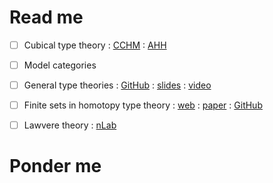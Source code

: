 # Read me

- [ ] Cubical type theory
      : [CCHM](https://drops.dagstuhl.de/opus/volltexte/2018/8475/)
      : [AHH](https://drops.dagstuhl.de/opus/volltexte/2018/9673/)

- [ ] Model categories

- [ ] General type theories
      : [GitHub](https://github.com/peterlefanulumsdaine/general-type-theories)
      : [slides](https://www.uwo.ca/math/faculty/kapulkin/seminars/hottestfiles/Lumsdaine-2020-06-15-HoTTEST.pdf)
      : [video](https://www.youtube.com/watch?v=kQe0knDuZqg&feature=youtu.be)

- [ ] Finite sets in homotopy type theory
      : [web](https://cs.ru.nl/~nweide/fsets/finitesets.html)
      : [paper](http://cs.ru.nl/~nweide/FiniteSetsInHoTT.pdf)
      : [GitHub](http://cs.ru.nl/~nweide/FiniteSetsInHoTT.pdf)

- [ ] Lawvere theory
      : [nLab](https://ncatlab.org/nlab/show/Lawvere+theory)

# Ponder me

